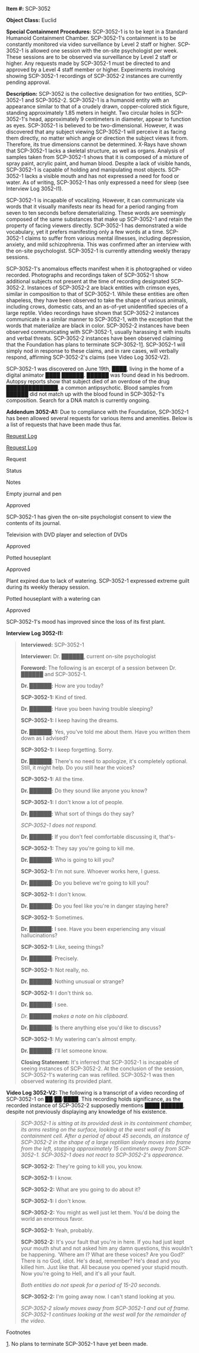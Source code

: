 **Item #:** SCP-3052

**Object Class:** Euclid

**Special Containment Procedures:** SCP-3052-1 is to be kept in a Standard Humanoid Containment Chamber. SCP-3052-1's containment is to be constantly monitored via video surveillance by Level 2 staff or higher. SCP-3052-1 is allowed one session with the on-site psychologist per week. These sessions are to be observed via surveillance by Level 2 staff or higher. Any requests made by SCP-3052-1 must be directed to and approved by a Level 4 staff member or higher. Experiments involving showing SCP-3052-1 recordings of SCP-3052-2 instances are currently pending approval.

**Description:** SCP-3052 is the collective designation for two entities, SCP-3052-1 and SCP-3052-2. SCP-3052-1 is a humanoid entity with an appearance similar to that of a crudely drawn, copper-colored stick figure, standing approximately 1.85 meters in height. Two circular holes in SCP-3052-1's head, approximately 9 centimeters in diameter, appear to function as eyes. SCP-3052-1 is believed to be two-dimensional. However, it was discovered that any subject viewing SCP-3052-1 will perceive it as facing them directly, no matter which angle or direction the subject views it from. Therefore, its true dimensions cannot be determined. X-Rays have shown that SCP-3052-1 lacks a skeletal structure, as well as organs. Analysis of samples taken from SCP-3052-1 shows that it is composed of a mixture of spray paint, acrylic paint, and human blood. Despite a lack of visible hands, SCP-3052-1 is capable of holding and manipulating most objects. SCP-3052-1 lacks a visible mouth and has not expressed a need for food or water. As of writing, SCP-3052-1 has only expressed a need for sleep (see Interview Log 3052-I1).

SCP-3052-1 is incapable of vocalizing. However, it can communicate via words that it visually manifests near its head for a period ranging from seven to ten seconds before dematerializing. These words are seemingly composed of the same substances that make up SCP-3052-1 and retain the property of facing viewers directly. SCP-3052-1 has demonstrated a wide vocabulary, yet it prefers manifesting only a few words at a time. SCP-3052-1 claims to suffer from various mental illnesses, including depression, anxiety, and mild schizophrenia. This was confirmed after an interview with the on-site psychologist. SCP-3052-1 is currently attending weekly therapy sessions.

SCP-3052-1's anomalous effects manifest when it is photographed or video recorded. Photographs and recordings taken of SCP-3052-1 show additional subjects not present at the time of recording designated SCP-3052-2. Instances of SCP-3052-2 are black entities with crimson eyes, similar in composition to that of SCP-3052-1. While these entities are often shapeless, they have been observed to take the shape of various animals, including crows, domestic cats, and an as-of-yet unidentified species of a large reptile. Video recordings have shown that SCP-3052-2 instances communicate in a similar manner to SCP-3052-1, with the exception that the words that materialize are black in color. SCP-3052-2 instances have been observed communicating with SCP-3052-1, usually harassing it with insults and verbal threats. SCP-3052-2 instances have been observed claiming that the Foundation has plans to terminate SCP-3052-1[1](javascript:;). SCP-3052-1 will simply nod in response to these claims, and in rare cases, will verbally respond, affirming SCP-3052-2's claims (see Video Log 3052-V2).

SCP-3052-1 was discovered on June 19th, ████, living in the home of a digital animator ████ ██████. ██████ was found dead in his bedroom. Autopsy reports show that subject died of an overdose of the drug ██████████████, a common antipsychotic. Blood samples from ██████ did not match up with the blood found in SCP-3052-1's composition. Search for a DNA match is currently ongoing.

**Addendum 3052-A1:** Due to compliance with the Foundation, SCP-3052-1 has been allowed several requests for various items and amenities. Below is a list of requests that have been made thus far.

[Request Log](javascript:;)

[Request Log](javascript:;)

Request

Status

Notes

Empty journal and pen

Approved

SCP-3052-1 has given the on-site psychologist consent to view the contents of its journal.

Television with DVD player and selection of DVDs

Approved

Potted houseplant

Approved

Plant expired due to lack of watering. SCP-3052-1 expressed extreme guilt during its weekly therapy session.

Potted houseplant with a watering can

Approved

SCP-3052-1's mood has improved since the loss of its first plant.

**Interview Log 3052-I1:**

> **Interviewed:** SCP-3052-1
> 
> **Interviewer:** Dr. ██████, current on-site psychologist
> 
> **Foreword:** The following is an excerpt of a session between Dr. ██████ and SCP-3052-1.
> 
> **<Begin Log>**
> 
> **Dr. ██████:** How are you today?
> 
> **SCP-3052-1:** Kind of tired.
> 
> **Dr. ██████:** Have you been having trouble sleeping?
> 
> **SCP-3052-1:** I keep having the dreams.
> 
> **Dr. ██████:** Yes, you've told me about them. Have you written them down as I advised?
> 
> **SCP-3052-1:** I keep forgetting. Sorry.
> 
> **Dr. ██████:** There's no need to apologize, it's completely optional. Still, it might help. Do you still hear the voices?
> 
> **SCP-3052-1:** All the time.
> 
> **Dr. ██████:** Do they sound like anyone you know?
> 
> **SCP-3052-1:** I don't know a lot of people.
> 
> **Dr. ██████:** What sort of things do they say?
> 
> _SCP-3052-1 does not respond._
> 
> **Dr. ██████:** If you don't feel comfortable discussing it, that's-
> 
> **SCP-3052-1:** They say you're going to kill me.
> 
> **Dr. ██████:** Who is going to kill you?
> 
> **SCP-3052-1:** I'm not sure. Whoever works here, I guess.
> 
> **Dr. ██████:** Do you believe we're going to kill you?
> 
> **SCP-3052-1:** I don't know.
> 
> **Dr. ██████:** Do you feel like you're in danger staying here?
> 
> **SCP-3052-1:** Sometimes.
> 
> **Dr. ██████:** I see. Have you been experiencing any visual hallucinations?
> 
> **SCP-3052-1:** Like, seeing things?
> 
> **Dr. ██████:** Precisely.
> 
> **SCP-3052-1:** Not really, no.
> 
> **Dr. ██████:** Nothing unusual or strange?
> 
> **SCP-3052-1:** I don't think so.
> 
> **Dr. ██████:** I see.
> 
> _Dr. ██████ makes a note on his clipboard._
> 
> **Dr. ██████:** Is there anything else you'd like to discuss?
> 
> **SCP-3052-1:** My watering can's almost empty.
> 
> **Dr. ██████:** I'll let someone know.
> 
> **<End Log>**
> 
> **Closing Statement:** It's inferred that SCP-3052-1 is incapable of seeing instances of SCP-3052-2. At the conclusion of the session, SCP-3052-1's watering can was refilled. SCP-3052-1 was then observed watering its provided plant.

**Video Log 3052-V2:** The following is a transcript of a video recording of SCP-3052-1 on ██/██/████. This recording holds significance, as the recorded instance of SCP-3052-2 supposedly mentions ████ ██████, despite not previously displaying any knowledge of his existence.

> **<Begin Log>**
> 
> _SCP-3052-1 is sitting at its provided desk in its containment chamber, its arms resting on the surface, looking at the west wall of its containment cell. After a period of about 45 seconds, an instance of SCP-3052-2 in the shape of a large reptilian slowly moves into frame from the left, stopping approximately 15 centimeters away from SCP-3052-1. SCP-3052-1 does not react to SCP-3052-2's appearance._
> 
> **SCP-3052-2:** They're going to kill you, you know.
> 
> **SCP-3052-1:** I know.
> 
> **SCP-3052-2:** What are you going to do about it?
> 
> **SCP-3052-1:** I don't know.
> 
> **SCP-3052-2:** You might as well just let them. You'd be doing the world an enormous favor.
> 
> **SCP-3052-1:** Yeah, probably.
> 
> **SCP-3052-2:** It's your fault that you're in here. If you had just kept your mouth shut and not asked him any damn questions, this wouldn't be happening. 'Where am I? What are these voices? Are you God?' There is no God, idiot. He's dead, remember? He's dead and you killed him. Just like that. All because you opened your stupid mouth. Now you're going to Hell, and it's all your fault.
> 
> _Both entities do not speak for a period of 15-20 seconds._
> 
> **SCP-3052-2:** I'm going away now. I can't stand looking at you.
> 
> _SCP-3052-2 slowly moves away from SCP-3052-1 and out of frame. SCP-3052-1 continues looking at the west wall for the remainder of the video._
> 
> **<End Log>**

Footnotes

[1](javascript:;). No plans to terminate SCP-3052-1 have yet been made.